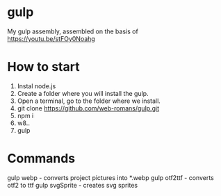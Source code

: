 # gulp
My gulp assembly, assembled on the basis of https://youtu.be/stFOy0Noahg

# How to start

1. Instal node.js
2. Create a folder where you will install the gulp.
3. Open a terminal, go to the folder where we install.
4. git clone https://github.com/web-romans/gulp.git
5. npm i
6. w8..
7. gulp

# Commands
gulp webp - converts project pictures into *.webp
gulp otf2ttf - converts otf2 to ttf
gulp svgSprite - creates svg sprites